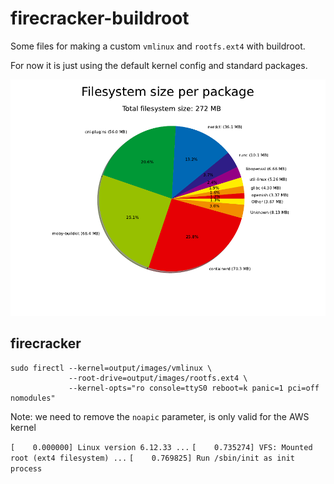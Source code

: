 # firecracker-buildroot

Some files for making a custom `vmlinux` and `rootfs.ext4` with buildroot.

For now it is just using the default kernel config and standard packages.

![graph size](graph-size.png)

## firecracker

```shell
sudo firectl --kernel=output/images/vmlinux \
             --root-drive=output/images/rootfs.ext4 \
             --kernel-opts="ro console=ttyS0 reboot=k panic=1 pci=off nomodules"
```

Note: we need to remove the `noapic` parameter, is only valid for the AWS kernel

`[    0.000000] Linux version 6.12.33 ...`
`[    0.735274] VFS: Mounted root (ext4 filesystem) ...`
`[    0.769825] Run /sbin/init as init process`
